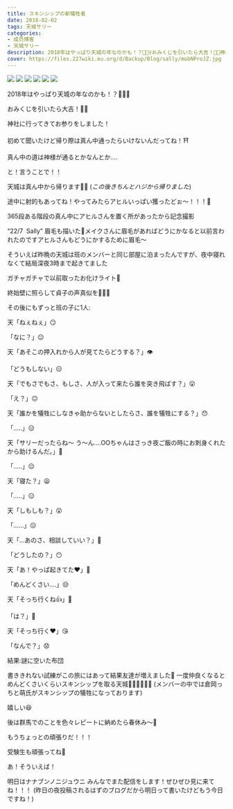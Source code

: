 ```yaml
---
title: スキンシップの新犠牲者
date: 2018-02-02
tags: 天城サリー
categories: 
- 成员博客
- 天城サリー
description: 2018年はやっぱり天城の年なのかも！？🙎🏻‍♀️おみくじを引いたら大吉！🎵🎶神社に行ってきてお参りをしました！初めて聞いたけど帰り際は真ん中通ったらいけないんだってね！⛩真ん中の道は神様が通るとかなんと...
cover: https://files.227wiki.eu.org/d/Backup/Blog/sally/mobNProJZ.jpg 
---
```

![](https://files.227wiki.eu.org/d/Backup/Blog/sally/mobNProJZ.jpg)
![](https://files.227wiki.eu.org/d/Backup/Blog/sally/mobrQO6QW.jpg)
![](https://files.227wiki.eu.org/d/Backup/Blog/sally/mobYHD9XX.jpg)
![](https://files.227wiki.eu.org/d/Backup/Blog/sally/mobVxiJI2.jpg)
![](https://files.227wiki.eu.org/d/Backup/Blog/sally/mobL7uEdb.jpg)
![](https://files.227wiki.eu.org/d/Backup/Blog/sally/mobZi7sqn.jpg)

2018年はやっぱり天城の年なのかも！？🙎🏻‍♀️


おみくじを引いたら大吉！🎵🎶





神社に行ってきてお参りをしました！


初めて聞いたけど帰り際は真ん中通ったらいけないんだってね！⛩


真ん中の道は神様が通るとかなんとか....


と！言うことで！！



天城は真ん中から帰ります💃🏻
(*この後きちんとハジから帰りました*)


途中に射的もあってね！やってみたらアヒルいっぱい獲ったどぉ〜！！！🐤



365段ある階段の真ん中にアヒルさんを置く所があったから記念撮影




“22/7  Sally” 眉毛も描いた🤨メイクさんに眉毛があればどうにかなると以前言われたのですアヒルさんもどうにかするために眉毛〜



そういえば昨晩の天城は班のメンバーと同じ部屋に泊まったんですが、夜中寝れなくて結局深夜3時まで起きてました




ガチャガチャで以前取ったお化けライト👻 


終始壁に照らして貞子の声真似を🤷🏻‍♀️


その後にもずっと班の子に1人:

天「ねぇねぇ」😏

「なに？」😐

天「あそこの押入れから人が見てたらどうする？」👁

「どうもしない」😑

天「でもさでもさ、もしさ、人が入って来たら誰を突き飛ばす？」😮

「え？」😐

天「誰かを犠牲にしなきゃ助からないとしたらさ、誰を犠牲にする？」😯

「.....」😑

天「サリーだったらね〜 う〜ん....OOちゃんはさっき夜ご飯の時にお刺身くれたから助けるんだ。」🤔

「.....」😑

天「寝た？」😦

「.....」😑

天「しもしも？」😲

「......」😑

天「...あのさ、相談していい？」🤕

「どうしたの？」😶

天「あ！やっぱ起きてた❤️」😬

「めんどくさい....」😒

天「そっち行くね👍」🤗

「は？」🧐

天「そっち行く❤️」😘

「なんで？」😟


結果:謎に空いた布団



書ききれない試練がこの旅にはあって結果友達が増えました🤝 一度仲良くなるとめんどくさいくらいスキンシップを取る天城👭👏🤝🙏👯‍♀️ (メンバーの中では倉岡っちと萌氏がスキンシップの犠牲になっております)


嬉しい😆


後は群馬でのことを色々レピートに納めたら春休み〜🌸

もうちょっとの頑張りだ！！！

受験生も頑張ってね🤝

あ！そういえば！

明日はナナブンノニジュウニ みんなでまた配信をします！ぜひぜひ見に来てね！！！
(昨日の夜投稿されるはずのブログだから明日って書いたけどもう今日ですね！)





